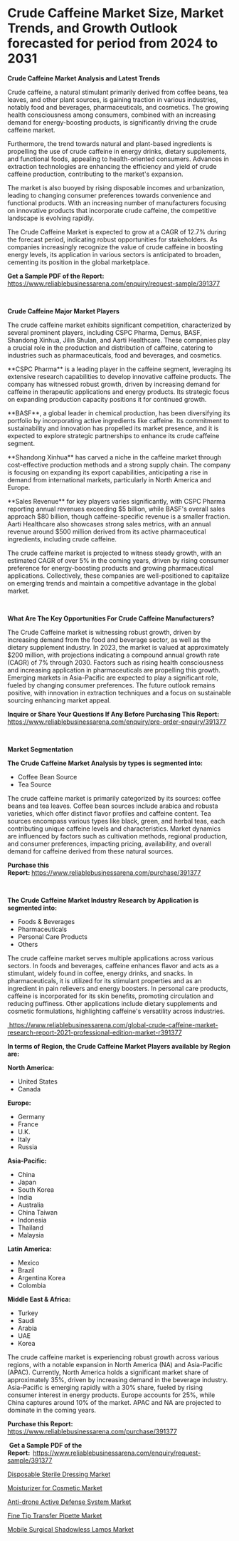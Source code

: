 <p><h1>Crude Caffeine Market Size, Market Trends, and Growth Outlook forecasted for period from 2024 to 2031</h1></p><p><strong>Crude Caffeine Market Analysis and Latest Trends</strong></p>
<p><p>Crude caffeine, a natural stimulant primarily derived from coffee beans, tea leaves, and other plant sources, is gaining traction in various industries, notably food and beverages, pharmaceuticals, and cosmetics. The growing health consciousness among consumers, combined with an increasing demand for energy-boosting products, is significantly driving the crude caffeine market. </p><p>Furthermore, the trend towards natural and plant-based ingredients is propelling the use of crude caffeine in energy drinks, dietary supplements, and functional foods, appealing to health-oriented consumers. Advances in extraction technologies are enhancing the efficiency and yield of crude caffeine production, contributing to the market's expansion.</p><p>The market is also buoyed by rising disposable incomes and urbanization, leading to changing consumer preferences towards convenience and functional products. With an increasing number of manufacturers focusing on innovative products that incorporate crude caffeine, the competitive landscape is evolving rapidly. </p><p>The Crude Caffeine Market is expected to grow at a CAGR of 12.7% during the forecast period, indicating robust opportunities for stakeholders. As companies increasingly recognize the value of crude caffeine in boosting energy levels, its application in various sectors is anticipated to broaden, cementing its position in the global marketplace.</p></p>
<p><strong>Get a Sample PDF of the Report:&nbsp;</strong> <a href="https://www.reliablebusinessarena.com/enquiry/request-sample/391377?utm_campaign=1730&utm_medium=2&utm_source=Github&utm_content=ia&utm_term=26102024&utm_id=crude-caffeine">https://www.reliablebusinessarena.com/enquiry/request-sample/391377</a></p>
<p>&nbsp;</p>
<p><strong>Crude Caffeine Major Market Players</strong></p>
<p><p>The crude caffeine market exhibits significant competition, characterized by several prominent players, including CSPC Pharma, Demus, BASF, Shandong Xinhua, Jilin Shulan, and Aarti Healthcare. These companies play a crucial role in the production and distribution of caffeine, catering to industries such as pharmaceuticals, food and beverages, and cosmetics. </p><p>**CSPC Pharma** is a leading player in the caffeine segment, leveraging its extensive research capabilities to develop innovative caffeine products. The company has witnessed robust growth, driven by increasing demand for caffeine in therapeutic applications and energy products. Its strategic focus on expanding production capacity positions it for continued growth.</p><p>**BASF**, a global leader in chemical production, has been diversifying its portfolio by incorporating active ingredients like caffeine. Its commitment to sustainability and innovation has propelled its market presence, and it is expected to explore strategic partnerships to enhance its crude caffeine segment.</p><p>**Shandong Xinhua** has carved a niche in the caffeine market through cost-effective production methods and a strong supply chain. The company is focusing on expanding its export capabilities, anticipating a rise in demand from international markets, particularly in North America and Europe.</p><p>**Sales Revenue** for key players varies significantly, with CSPC Pharma reporting annual revenues exceeding $5 billion, while BASF's overall sales approach $80 billion, though caffeine-specific revenue is a smaller fraction. Aarti Healthcare also showcases strong sales metrics, with an annual revenue around $500 million derived from its active pharmaceutical ingredients, including crude caffeine.</p><p>The crude caffeine market is projected to witness steady growth, with an estimated CAGR of over 5% in the coming years, driven by rising consumer preference for energy-boosting products and growing pharmaceutical applications. Collectively, these companies are well-positioned to capitalize on emerging trends and maintain a competitive advantage in the global market.</p></p>
<p>&nbsp;</p>
<p><strong>What Are The Key Opportunities For Crude Caffeine Manufacturers?</strong></p>
<p><p>The Crude Caffeine market is witnessing robust growth, driven by increasing demand from the food and beverage sector, as well as the dietary supplement industry. In 2023, the market is valued at approximately $200 million, with projections indicating a compound annual growth rate (CAGR) of 7% through 2030. Factors such as rising health consciousness and increasing application in pharmaceuticals are propelling this growth. Emerging markets in Asia-Pacific are expected to play a significant role, fueled by changing consumer preferences. The future outlook remains positive, with innovation in extraction techniques and a focus on sustainable sourcing enhancing market appeal.</p></p>
<p><strong>Inquire or Share Your Questions If Any Before Purchasing This Report:</strong> <a href="https://www.reliablebusinessarena.com/enquiry/pre-order-enquiry/391377?utm_campaign=1730&utm_medium=2&utm_source=Github&utm_content=ia&utm_term=26102024&utm_id=crude-caffeine">https://www.reliablebusinessarena.com/enquiry/pre-order-enquiry/391377</a></p>
<p>&nbsp;</p>
<p><strong>Market Segmentation</strong></p>
<p><strong>The Crude Caffeine Market Analysis by types is segmented into:</strong></p>
<p><ul><li>Coffee Bean Source</li><li>Tea Source</li></ul></p>
<p><p>The crude caffeine market is primarily categorized by its sources: coffee beans and tea leaves. Coffee bean sources include arabica and robusta varieties, which offer distinct flavor profiles and caffeine content. Tea sources encompass various types like black, green, and herbal teas, each contributing unique caffeine levels and characteristics. Market dynamics are influenced by factors such as cultivation methods, regional production, and consumer preferences, impacting pricing, availability, and overall demand for caffeine derived from these natural sources.</p></p>
<p><strong>Purchase this Report:&nbsp;</strong><a href="https://www.reliablebusinessarena.com/purchase/391377?utm_campaign=1730&utm_medium=2&utm_source=Github&utm_content=ia&utm_term=26102024&utm_id=crude-caffeine">https://www.reliablebusinessarena.com/purchase/391377</a></p>
<p>&nbsp;</p>
<p><strong>The Crude Caffeine Market Industry Research by Application is segmented into:</strong></p>
<p><ul><li>Foods & Beverages</li><li>Pharmaceuticals</li><li>Personal Care Products</li><li>Others</li></ul></p>
<p><p>The crude caffeine market serves multiple applications across various sectors. In foods and beverages, caffeine enhances flavor and acts as a stimulant, widely found in coffee, energy drinks, and snacks. In pharmaceuticals, it is utilized for its stimulant properties and as an ingredient in pain relievers and energy boosters. In personal care products, caffeine is incorporated for its skin benefits, promoting circulation and reducing puffiness. Other applications include dietary supplements and cosmetic formulations, highlighting caffeine's versatility across industries.</p></p>
<p><a href="https://www.reliablebusinessarena.com/global-crude-caffeine-market-research-report-2021-professional-edition-market-r391377?utm_campaign=1730&utm_medium=2&utm_source=Github&utm_content=ia&utm_term=26102024&utm_id=crude-caffeine">&nbsp;https://www.reliablebusinessarena.com/global-crude-caffeine-market-research-report-2021-professional-edition-market-r391377</a></p>
<p><strong>In terms of Region, the Crude Caffeine Market Players available by Region are:</strong></p>
<p>
    <p> <strong> North America: </strong>
        <ul>
            <li>United States</li>
            <li>Canada</li>
        </ul>
        </p> 
    <p> <strong> Europe: </strong>
        <ul>
            <li>Germany</li>
            <li>France</li>
            <li>U.K.</li>
            <li>Italy</li>
            <li>Russia</li>
        </ul>
        </p> 
    <p> <strong> Asia-Pacific: </strong>
        <ul>
            <li>China</li>
            <li>Japan</li>
            <li>South Korea</li>
            <li>India</li>
            <li>Australia</li>
            <li>China Taiwan</li>
            <li>Indonesia</li>
            <li>Thailand</li>
            <li>Malaysia</li>
        </ul>
        </p> 
    <p> <strong> Latin America: </strong>
        <ul>
            <li>Mexico</li>
            <li>Brazil</li>
            <li>Argentina Korea</li>
            <li>Colombia</li>
        </ul>
        </p> 
    <p> <strong> Middle East & Africa: </strong>
        <ul>
            <li>Turkey</li>
            <li>Saudi</li>
            <li>Arabia</li>
            <li>UAE</li>
            <li>Korea</li>
        </ul>
    </p>
    </p>
<p><p>The crude caffeine market is experiencing robust growth across various regions, with a notable expansion in North America (NA) and Asia-Pacific (APAC). Currently, North America holds a significant market share of approximately 35%, driven by increasing demand in the beverage industry. Asia-Pacific is emerging rapidly with a 30% share, fueled by rising consumer interest in energy products. Europe accounts for 25%, while China captures around 10% of the market. APAC and NA are projected to dominate in the coming years.</p></p>
<p><strong>Purchase this Report: </strong><a href="https://www.reliablebusinessarena.com/purchase/391377?utm_campaign=1730&utm_medium=2&utm_source=Github&utm_content=ia&utm_term=26102024&utm_id=crude-caffeine">https://www.reliablebusinessarena.com/purchase/391377</a></p>
<p>&nbsp;<strong>Get a Sample PDF of the Report:&nbsp;&nbsp;</strong><a href="https://www.reliablebusinessarena.com/enquiry/request-sample/391377?utm_campaign=1730&utm_medium=2&utm_source=Github&utm_content=ia&utm_term=26102024&utm_id=crude-caffeine">https://www.reliablebusinessarena.com/enquiry/request-sample/391377</a></p>
<p><strong></strong></p>
<p><p><a href="https://www.linkedin.com/pulse/global-disposable-sterile-dressing-market-landscape-future-yuskf?utm_campaign=1730&utm_medium=2&utm_source=Github&utm_content=ia&utm_term=26102024&utm_id=crude-caffeine">Disposable Sterile Dressing Market</a></p><p><a href="https://www.linkedin.com/pulse/sustainability-trends-moisturizer-cosmetic-industry-market-4tgic?utm_campaign=1730&utm_medium=2&utm_source=Github&utm_content=ia&utm_term=26102024&utm_id=crude-caffeine">Moisturizer for Cosmetic Market</a></p><p><a href="https://www.linkedin.com/pulse/anti-drone-active-defense-system-ecosystem-mapping-innovation-hczfe?utm_campaign=1730&utm_medium=2&utm_source=Github&utm_content=ia&utm_term=26102024&utm_id=crude-caffeine">Anti-drone Active Defense System Market</a></p><p><a href="https://issuu.com/reportprime-2/docs/fine-tip-transfer-pipette-market-si_edb894931d90ff?utm_campaign=1730&utm_medium=2&utm_source=Github&utm_content=ia&utm_term=26102024&utm_id=crude-caffeine">Fine Tip Transfer Pipette Market</a></p><p><a href="https://www.linkedin.com/pulse/insights-mobile-surgical-shadowless-lamps-industry-market-ajwvf?utm_campaign=1730&utm_medium=2&utm_source=Github&utm_content=ia&utm_term=26102024&utm_id=crude-caffeine">Mobile Surgical Shadowless Lamps Market</a></p></p>